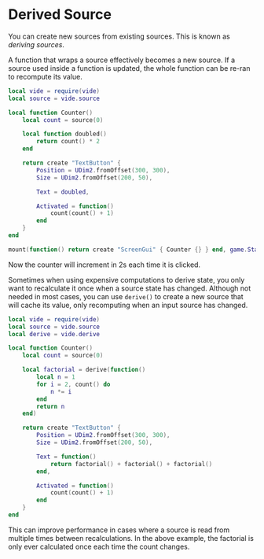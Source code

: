 # Derived Source

You can create new sources from existing sources. This is known as *deriving
sources*.

A function that wraps a source effectively becomes a new source. If a source
used inside a function is updated, the whole function can be re-ran to recompute
its value.

```lua
local vide = require(vide)
local source = vide.source

local function Counter()
    local count = source(0)

    local function doubled()
        return count() * 2
    end

    return create "TextButton" {
        Position = UDim2.fromOffset(300, 300),
        Size = UDim2.fromOffset(200, 50),

        Text = doubled,

        Activated = function()
            count(count() + 1)
        end
    }
end

mount(function() return create "ScreenGui" { Counter {} } end, game.StarterGui)
```

Now the counter will increment in 2s each time it is clicked.

Sometimes when using expensive computations to derive state, you only want to
recalculate it once when a source state has changed. Although not needed in
most cases, you can use `derive()` to create a new source that will cache its
value, only recomputing when an input source has changed.

```lua
local vide = require(vide)
local source = vide.source
local derive = vide.derive

local function Counter()
    local count = source(0)

    local factorial = derive(function()
        local n = 1
        for i = 2, count() do
            n *= i
        end
        return n
    end)

    return create "TextButton" {
        Position = UDim2.fromOffset(300, 300),
        Size = UDim2.fromOffset(200, 50),

        Text = function()
            return factorial() + factorial() + factorial()
        end,

        Activated = function()
            count(count() + 1)
        end
    }
end
```

This can improve performance in cases where a source is read from multiple times
between recalculations. In the above example, the factorial is only ever
calculated once each time the count changes.
